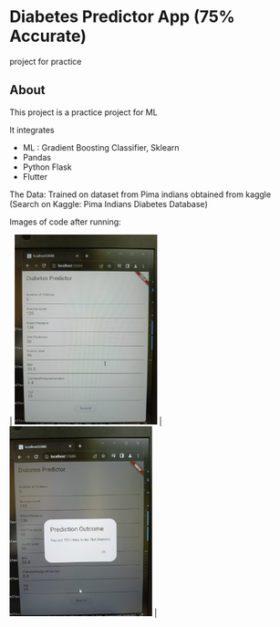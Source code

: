 # Diabetes Predictor App (75% Accurate)

project for practice

## About

This project is a practice project for ML

It integrates

- ML : Gradient Boosting Classifier, Sklearn
- Pandas
- Python Flask
- Flutter

The Data: Trained on dataset from Pima indians obtained from kaggle (Search on Kaggle: Pima Indians Diabetes Database)

Images of code after running: 


| <img src="https://github.com/Iam-whizzy/diabetes_predictor/blob/main/3.jpeg" width="250"> | <img src="https://github.com/Iam-whizzy/diabetes_predictor/blob/main/2.jpeg" width="250"> |

